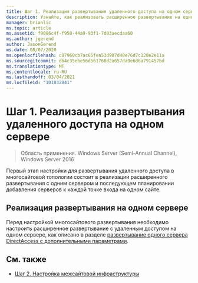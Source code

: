```yaml
---
title: Шаг 1. Реализация развертывания удаленного доступа на одном сервере
description: Узнайте, как реализовать расширенное развертывание на одиночном сервере, а затем запланируйте Добавление серверов в каждую точку входа на одном сайте.
manager: brianlic
ms.topic: article
ms.assetid: f9086c4f-f950-44a9-93f1-7d03aecdaa60
ms.author: jgerend
author: JasonGerend
ms.date: 08/07/2020
ms.openlocfilehash: c87960cb7ac65fea53d907d48e76d7c128e2e11a
ms.sourcegitcommit: db4c35ebe56d561768d2a657da9e6d6a791457bd
ms.translationtype: MT
ms.contentlocale: ru-RU
ms.lasthandoff: 03/04/2021
ms.locfileid: "101832841"
---
```

# <a name="step-1-implement-a-single-server-remote-access-deployment"></a>Шаг 1. Реализация развертывания удаленного доступа на одном сервере

>Область применения. Windows Server (Semi-Annual Channel), Windows Server 2016

Первый этап настройки для развертывания удаленного доступа в многосайтовой топологии состоит в реализации расширенного развертывания с одним сервером и последующем планировании добавления серверов к каждой точке входа на одном сайте.

## <a name="implement-a-single-server-deployment"></a><a name="BKMK_1.1"></a>Реализация развертывания на одном сервере
Перед настройкой многосайтового развертывания необходимо настроить расширенное развертывание с удаленным доступом на одном сервере, как описано в разделе [развертывание одного сервера DirectAccess с дополнительными параметрами](../../../directaccess/single-server-advanced/deploy-a-single-directaccess-server-with-advanced-settings.md).

## <a name="see-also"></a><a name="BKMK_Links"></a> См. также

-   [Шаг 2. Настройка межсайтовой инфраструктуры](Step-2-Configure-the-Multisite-Infrastructure.md)
